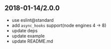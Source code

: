 ## 2018-01-14/2.0.0

- use eslint@standard
- add `async_hooks` support(node engines 4 -> 8)
- update deps
- update example
- update README.md
